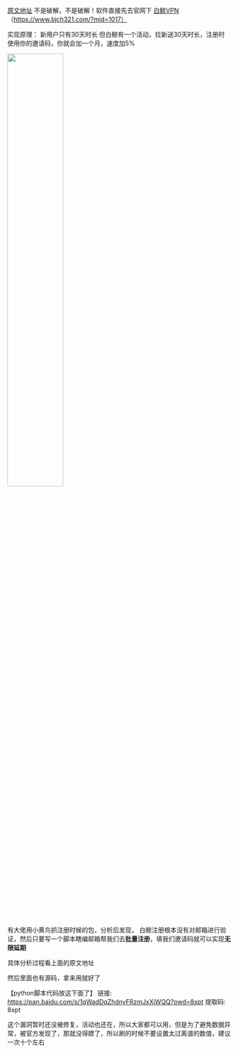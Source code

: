 [原文地址](https://www.52pojie.cn/thread-1772120-1-1.html)
不是破解，不是破解！软件直接先去官网下 [白鲸VPN](https://www.bjch321.com/?mid=1017)（https://www.bjch321.com/?mid=1017）

实现原理：
新用户只有30天时长
但白鲸有一个活动，拉新送30天时长，注册时使用你的邀请码，你就会加一个月，速度加5%


<img src="https://s2.loli.net/2023/11/15/9yhPxnVULSYqu6s.jpg" width="50%">

有大佬用小黄鸟抓注册时候的包，分析后发现，
白鲸注册根本没有对邮箱进行验证，然后只要写一个脚本瞎编邮箱帮我们去**批量注册**，填我们邀请码就可以实现**无限延期**

具体分析过程看上面的原文地址

然后里面也有源码，拿来用就好了

【python脚本代码放这下面了】
链接: https://pan.baidu.com/s/1qWadDqZhdnyFRzmJxXiWQQ?pwd=8xpt
提取码: 8xpt

这个漏洞暂时还没被修复，活动也还在，所以大家都可以用，但是为了避免数据异常，被官方发现了，那就没得嫖了，所以刷的时候不要设置太过离谱的数值，建议一次十个左右

